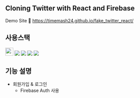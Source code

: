 ## Cloning Twitter with React and Firebase
Demo Site 🔗 https://timemash24.github.io/fake_twitter_react/

## 사용스택
<img src="https://img.shields.io/badge/Firebase-9.10.0-FFCA28?style=for-the-badge&logo=firebase&logoColor=FFCA28" height='25px' margin='5px'/> <img src="https://img.shields.io/badge/React-18.2.0-61DAFB?style=for-the-badge&logo=react&logoColor=white"/> <img src="https://img.shields.io/badge/Javascript-F7DF1E?style=for-the-badge&logo=javascript&logoColor=F7DF1E"/> <img src="https://img.shields.io/badge/HTML5-E34F26?style=flat-square&logo=html5&logoColor=E34F26"/> <img src="https://img.shields.io/badge/CSS3-572B6?style=for-the-badge&logo=css3&logoColor=572B6"/>

## 기능 설명
- 회원가입 & 로그인
  - Firebase Auth 사용
